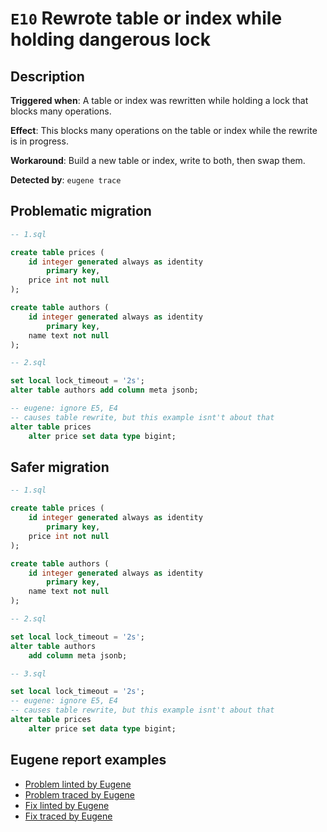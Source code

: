 # `E10` Rewrote table or index while holding dangerous lock

## Description

**Triggered when**: A table or index was rewritten while holding a lock that blocks many operations.

**Effect**: This blocks many operations on the table or index while the rewrite is in progress.

**Workaround**: Build a new table or index, write to both, then swap them.

**Detected by**: `eugene trace`

## Problematic migration

```sql
-- 1.sql

create table prices (
    id integer generated always as identity
        primary key,
    price int not null
);

create table authors (
    id integer generated always as identity
        primary key,
    name text not null
);

-- 2.sql

set local lock_timeout = '2s';
alter table authors add column meta jsonb;

-- eugene: ignore E5, E4
-- causes table rewrite, but this example isnt't about that
alter table prices
    alter price set data type bigint;

```

## Safer migration

```sql
-- 1.sql

create table prices (
    id integer generated always as identity
        primary key,
    price int not null
);

create table authors (
    id integer generated always as identity
        primary key,
    name text not null
);

-- 2.sql

set local lock_timeout = '2s';
alter table authors
    add column meta jsonb;

-- 3.sql

set local lock_timeout = '2s';
-- eugene: ignore E5, E4
-- causes table rewrite, but this example isnt't about that
alter table prices
    alter price set data type bigint;

```

## Eugene report examples

- [Problem linted by Eugene](unsafe_lint.md)
- [Problem traced by Eugene](unsafe_trace.md)
- [Fix linted by Eugene](safer_trace.md)
- [Fix traced by Eugene](safer_trace.md)
